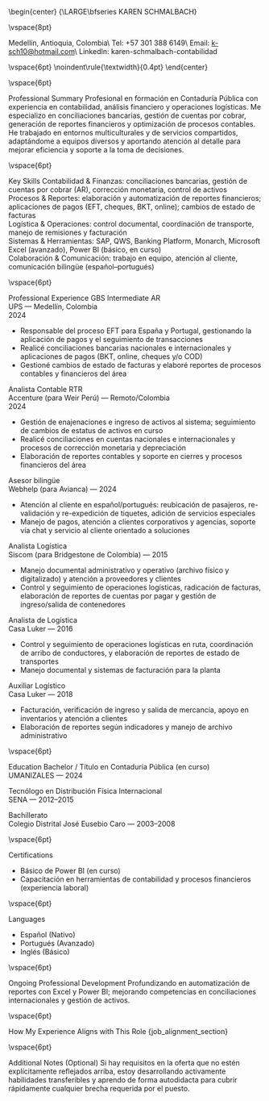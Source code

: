 \begin{center} {\LARGE\bfseries KAREN SCHMALBACH}

\vspace{8pt}

Medellín, Antioquia, Colombia\ Tel: +57 301 388 6149\ Email: k-sch10@hotmail.com\ LinkedIn: karen-schmalbach-contabilidad

\vspace{6pt} \noindent\rule{\textwidth}{0.4pt} \end{center}

\vspace{6pt}

Professional Summary
Profesional en formación en Contaduría Pública con experiencia en contabilidad, análisis financiero y operaciones logísticas. Me especializo en conciliaciones bancarias, gestión de cuentas por cobrar, generación de reportes financieros y optimización de procesos contables. He trabajado en entornos multiculturales y de servicios compartidos, adaptándome a equipos diversos y aportando atención al detalle para mejorar eficiencia y soporte a la toma de decisiones.

\vspace{6pt}

Key Skills
Contabilidad & Finanzas: conciliaciones bancarias, gestión de cuentas por cobrar (AR), corrección monetaria, control de activos  
Procesos & Reportes: elaboración y automatización de reportes financieros; aplicaciones de pagos (EFT, cheques, BKT, online); cambios de estado de facturas  
Logística & Operaciones: control documental, coordinación de transporte, manejo de remisiones y facturación  
Sistemas & Herramientas: SAP, QWS, Banking Platform, Monarch, Microsoft Excel (avanzado), Power BI (básico, en curso)  
Colaboración & Comunicación: trabajo en equipo, atención al cliente, comunicación bilingüe (español–portugués)

\vspace{6pt}

Professional Experience
GBS Intermediate AR  
UPS — Medellín, Colombia  
2024

- Responsable del proceso EFT para España y Portugal, gestionando la aplicación de pagos y el seguimiento de transacciones  
- Realicé conciliaciones bancarias nacionales e internacionales y aplicaciones de pagos (BKT, online, cheques y/o COD)  
- Gestioné cambios de estado de facturas y elaboré reportes de procesos contables y financieros del área

Analista Contable RTR  
Accenture (para Weir Perú) — Remoto/Colombia  
2024

- Gestión de enajenaciones e ingreso de activos al sistema; seguimiento de cambios de estatus de activos en curso  
- Realicé conciliaciones en cuentas nacionales e internacionales y procesos de corrección monetaria y depreciación  
- Elaboración de reportes contables y soporte en cierres y procesos financieros del área

Asesor bilingüe  
Webhelp (para Avianca) — 2024

- Atención al cliente en español/portugués: reubicación de pasajeros, re-validación y re-expedición de tiquetes, adición de servicios especiales  
- Manejo de pagos, atención a clientes corporativos y agencias, soporte vía chat y servicio al cliente orientado a soluciones

Analista Logística  
Siscom (para Bridgestone de Colombia) — 2015

- Manejo documental administrativo y operativo (archivo físico y digitalizado) y atención a proveedores y clientes  
- Control y seguimiento de operaciones logísticas, radicación de facturas, elaboración de reportes de cuentas por pagar y gestión de ingreso/salida de contenedores

Analista de Logística  
Casa Luker — 2016

- Control y seguimiento de operaciones logísticas en ruta, coordinación de arribo de conductores, y elaboración de reportes de estado de transportes  
- Manejo documental y sistemas de facturación para la planta

Auxiliar Logístico  
Casa Luker — 2018

- Facturación, verificación de ingreso y salida de mercancía, apoyo en inventarios y atención a clientes  
- Elaboración de reportes según indicadores y manejo de archivo administrativo

\vspace{6pt}

Education
Bachelor / Título en Contaduría Pública (en curso)  
UMANIZALES — 2024

Tecnólogo en Distribución Física Internacional  
SENA — 2012–2015

Bachillerato  
Colegio Distrital José Eusebio Caro — 2003–2008

\vspace{6pt}

Certifications
- Básico de Power BI (en curso)  
- Capacitación en herramientas de contabilidad y procesos financieros (experiencia laboral)

\vspace{6pt}

Languages
- Español (Nativo)  
- Portugués (Avanzado)  
- Inglés (Básico)

\vspace{6pt}

Ongoing Professional Development
Profundizando en automatización de reportes con Excel y Power BI; mejorando competencias en conciliaciones internacionales y gestión de activos.

\vspace{6pt}

How My Experience Aligns with This Role
{job_alignment_section}

\vspace{6pt}

Additional Notes (Optional)
Si hay requisitos en la oferta que no estén explícitamente reflejados arriba, estoy desarrollando activamente habilidades transferibles y aprendo de forma autodidacta para cubrir rápidamente cualquier brecha requerida por el puesto.
